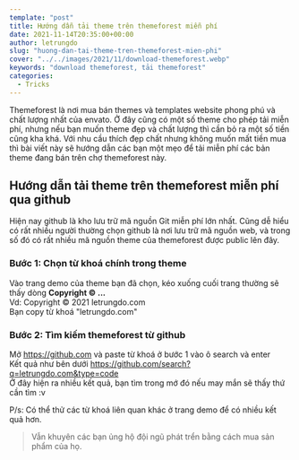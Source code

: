 ```yaml
---
template: "post"
title: Hướng dẫn tải theme trên themeforest miễn phí
date: 2021-11-14T20:35:00+00:00
author: letrungdo
slug: "huong-dan-tai-theme-tren-themeforest-mien-phi"
cover: "../../images/2021/11/download-themeforest.webp"
keywords: "download themeforest, tải themeforest"
categories:
  - Tricks
---
```


Themeforest là nơi mua bán themes và templates website phong phú và chất lượng nhất của envato.
Ở đây cũng có một số theme cho phép tải miễn phí, nhưng nếu bạn muốn theme đẹp và chất lượng thì cần bỏ ra một số tiền cũng kha khá.
Với nhu cầu thích đẹp chất nhưng không muốn mất tiền mua thì bài viết này sẽ hướng dẫn các bạn một mẹo để tải miễn phí các bản theme đang bán trên chợ themeforest này.

## Hướng dẫn tải theme trên themeforest miễn phí qua github
Hiện nay github là kho lưu trữ mã nguồn Git miễn phí lớn nhất. 
Cũng dễ hiểu có rất nhiều người thường chọn github là nơi lưu trữ mã nguồn web, và trong số đó có rất nhiều mã nguồn theme của themeforest được public lên đây.

### Bước 1: Chọn từ khoá chính trong theme
Vào trang demo của theme bạn đã chọn, kéo xuống cuối trang thường sẽ thấy dòng <b>Copyright © ...</b></br>
Vd: Copyright © 2021 letrungdo.com</br>
Bạn copy từ khoá "letrungdo.com"

### Bước 2: Tìm kiếm themeforest từ github
Mở https://github.com và paste từ khoá ở bước 1 vào ô search và enter</br>
Kết quả như bên dưới https://github.com/search?q=letrungdo.com&type=code</br>
Ở đây hiện ra nhiều kết quả, bạn tìm trong mớ đó nếu may mắn sẽ thấy thứ cần tìm :v</br>

P/s: Có thể thử các từ khoá liên quan khác ở trang demo để có nhiều kết quả hơn.

> Vẫn khuyên các bạn ủng hộ đội ngũ phát trển bằng cách mua sản phẩm của họ.